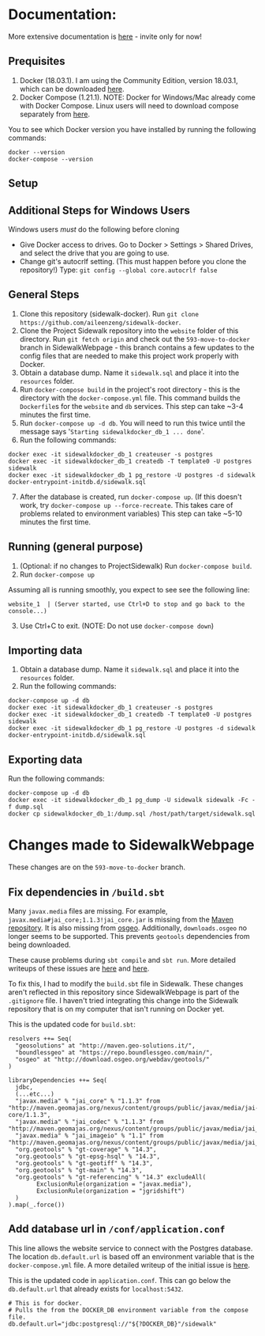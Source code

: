 # Documentation:
More extensive documentation is [here](https://docs.google.com/document/d/1IaMVVX8aVqRmjtH8u_Xq-eg5ds09t8ODcdL3YZ0TGcQ) - invite only for now!

## Prequisites
1. Docker (18.03.1). I am using the Community Edition, version 18.03.1, which can be downloaded [here](https://store.docker.com/search?type=edition&offering=community).
2. Docker Compose (1.21.1). NOTE: Docker for Windows/Mac already come with Docker Compose. Linux users will need to download compose separately from [here]( https://docs.docker.com/compose/install/).

You to see which Docker version you have installed by running the following commands:
```
docker --version
docker-compose --version
```

## Setup
## Additional Steps for Windows Users
Windows users *must* do the following before cloning 
* Give Docker access to drives. Go to Docker > Settings > Shared Drives, and select the drive that you are going to use.
* Change git's autocrlf setting. (This must happen before you clone the repository!) Type: `git config --global core.autocrlf false`

## General Steps
1. Clone this repository (sidewalk-docker). Run `git clone https://github.com/aileenzeng/sidewalk-docker`.
2. Clone the Project Sidewalk repository into the `website` folder of this directory. Run `git fetch origin` and check out the `593-move-to-docker` branch in SidewalkWebpage - this branch contains a few updates to the config files that are needed to make this project work properly with Docker.
3. Obtain a database dump. Name it `sidewalk.sql` and place it into the `resources` folder.
4. Run `docker-compose build` in the project's root directory - this is the directory with the `docker-compose.yml` file. This command builds the `Dockerfile`s for the `website` and `db` services. This step can take ~3-4 minutes the first time. 
5. Run `docker-compose up -d db`. You will need to run this twice until the message says '`Starting sidewalkdocker_db_1 ... done`'.
6. Run the following commands:
```
docker exec -it sidewalkdocker_db_1 createuser -s postgres
docker exec -it sidewalkdocker_db_1 createdb -T template0 -U postgres sidewalk
docker exec -it sidewalkdocker_db_1 pg_restore -U postgres -d sidewalk docker-entrypoint-initdb.d/sidewalk.sql
```

7. After the database is created, run `docker-compose up`. (If this doesn't work, try `docker-compose up --force-recreate`. This takes care of problems related to environment variables) This step can take ~5-10 minutes the first time.

## Running (general purpose)
1. (Optional: if no changes to ProjectSidewalk) Run `docker-compose build`.
2. Run `docker-compose up`

Assuming all is running smoothly, you expect to see see the following line: 
```
website_1  | (Server started, use Ctrl+D to stop and go back to the console...)
```

3. Use Ctrl+C to exit. (NOTE: Do not use `docker-compose down`)

## Importing data
1. Obtain a database dump. Name it `sidewalk.sql` and place it into the `resources` folder.
2. Run the following commands:

```
docker-compose up -d db
docker exec -it sidewalkdocker_db_1 createuser -s postgres
docker exec -it sidewalkdocker_db_1 createdb -T template0 -U postgres sidewalk
docker exec -it sidewalkdocker_db_1 pg_restore -U postgres -d sidewalk docker-entrypoint-initdb.d/sidewalk.sql
```

## Exporting data
Run the following commands:
```
docker-compose up -d db
docker exec -it sidewalkdocker_db_1 pg_dump -U sidewalk sidewalk -Fc -f dump.sql
docker cp sidewalkdocker_db_1:/dump.sql /host/path/target/sidewalk.sql
```

# Changes made to SidewalkWebpage
These changes are on the `593-move-to-docker` branch.

## Fix dependencies in `/build.sbt`
Many `javax.media` files are missing. For example, `javax.media#jai_core;1.1.3!jai_core.jar` is missing from the [Maven repository](http://repo1.maven.org/maven2/javax/media/jai_core/1.1.3/). It is also missing from [osgeo](http://download.osgeo.org/webdav/geotools/javax/media/jai_core/1.1.3/jai_core-1.1.3.jar). Additionally, `downloads.osgeo` no longer seems to be supported. This prevents `geotools` dependencies from being downloaded. 

These cause problems during `sbt compile` and `sbt run`. More detailed writeups of these issues are [here](https://github.com/aileenzeng/sidewalk-docker/issues/5) and [here](https://github.com/aileenzeng/sidewalk-docker/issues/26).

To fix this, I had to modify the `build.sbt` file in Sidewalk. These changes aren't reflected in this repository since SidewalkWebpage is part of the `.gitignore` file. I haven't tried integrating this change into the Sidewalk repository that is on my computer that isn't running on Docker yet.

This is the updated code for `build.sbt`:
```
resolvers ++= Seq(
  "geosolutions" at "http://maven.geo-solutions.it/",
  "boundlessgeo" at "https://repo.boundlessgeo.com/main/",
  "osgeo" at "http://download.osgeo.org/webdav/geotools/"
)

libraryDependencies ++= Seq(
  jdbc,
  (...etc...)
  "javax.media" % "jai_core" % "1.1.3" from "http://maven.geomajas.org/nexus/content/groups/public/javax/media/jai-core/1.1.3",
  "javax.media" % "jai_codec" % "1.1.3" from "http://maven.geomajas.org/nexus/content/groups/public/javax/media/jai_codec/1.1.3",
  "javax.media" % "jai_imageio" % "1.1" from "http://maven.geomajas.org/nexus/content/groups/public/javax/media/jai_imageio/1.1",
  "org.geotools" % "gt-coverage" % "14.3",
  "org.geotools" % "gt-epsg-hsql" % "14.3",
  "org.geotools" % "gt-geotiff" % "14.3",
  "org.geotools" % "gt-main" % "14.3",
  "org.geotools" % "gt-referencing" % "14.3" excludeAll(
        ExclusionRule(organization = "javax.media"),
        ExclusionRule(organization = "jgridshift")
  )
).map(_.force())
```

## Add database url in `/conf/application.conf`
This line allows the website service to connect with the Postgres database. The location `db.default.url` is based off an environment variable that is the `docker-compose.yml` file. A more detailed writeup of the initial issue is [here](https://github.com/aileenzeng/sidewalk-docker/issues/8). 

This is the updated code in `application.conf`. This can go below the `db.default.url` that already exists for `localhost:5432`. 

```
# This is for docker.
# Pulls the from the DOCKER_DB environment variable from the compose file.
db.default.url="jdbc:postgresql://"${?DOCKER_DB}"/sidewalk"
```
